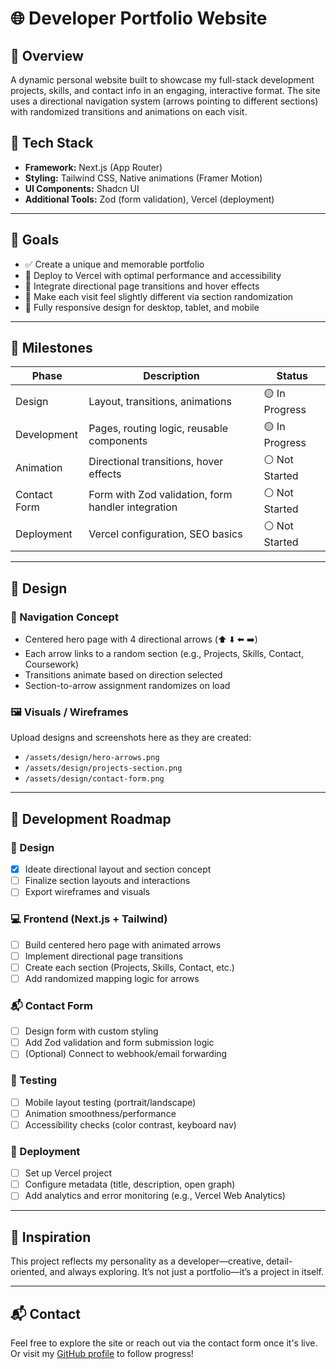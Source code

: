 # 🌐 Developer Portfolio Website

## 📌 Overview

A dynamic personal website built to showcase my full-stack development projects, skills, and contact info in an engaging, interactive format. The site uses a directional navigation system (arrows pointing to different sections) with randomized transitions and animations on each visit.

## 🧪 Tech Stack

- **Framework:** Next.js (App Router)
- **Styling:** Tailwind CSS, Native animations (Framer Motion)
- **UI Components:** Shadcn UI
- **Additional Tools:** Zod (form validation), Vercel (deployment)

---

## 🎯 Goals

- ✅ Create a unique and memorable portfolio
- 🚀 Deploy to Vercel with optimal performance and accessibility
- 🎨 Integrate directional page transitions and hover effects
- 🧭 Make each visit feel slightly different via section randomization
- 📱 Fully responsive design for desktop, tablet, and mobile

---

## 🧱 Milestones

| Phase        | Description                                        | Status         |
| ------------ | -------------------------------------------------- | -------------- |
| Design       | Layout, transitions, animations                    | 🟡 In Progress |
| Development  | Pages, routing logic, reusable components          | 🟡 In Progress |
| Animation    | Directional transitions, hover effects             | ⚪ Not Started |
| Contact Form | Form with Zod validation, form handler integration | ⚪ Not Started |
| Deployment   | Vercel configuration, SEO basics                   | ⚪ Not Started |

---

## 🎨 Design

### 🔄 Navigation Concept

- Centered hero page with 4 directional arrows (⬆️ ⬇️ ⬅️ ➡️)
- Each arrow links to a random section (e.g., Projects, Skills, Contact, Coursework)
- Transitions animate based on direction selected
- Section-to-arrow assignment randomizes on load

### 🖼️ Visuals / Wireframes

Upload designs and screenshots here as they are created:

- `/assets/design/hero-arrows.png`
- `/assets/design/projects-section.png`
- `/assets/design/contact-form.png`

---

## 🚧 Development Roadmap

### 🎨 Design

- [x] Ideate directional layout and section concept
- [ ] Finalize section layouts and interactions
- [ ] Export wireframes and visuals

### 💻 Frontend (Next.js + Tailwind)

- [ ] Build centered hero page with animated arrows
- [ ] Implement directional page transitions
- [ ] Create each section (Projects, Skills, Contact, etc.)
- [ ] Add randomized mapping logic for arrows

### 📬 Contact Form

- [ ] Design form with custom styling
- [ ] Add Zod validation and form submission logic
- [ ] (Optional) Connect to webhook/email forwarding

### 🧪 Testing

- [ ] Mobile layout testing (portrait/landscape)
- [ ] Animation smoothness/performance
- [ ] Accessibility checks (color contrast, keyboard nav)

### 🚀 Deployment

- [ ] Set up Vercel project
- [ ] Configure metadata (title, description, open graph)
- [ ] Add analytics and error monitoring (e.g., Vercel Web Analytics)

---

## 🧠 Inspiration

This project reflects my personality as a developer—creative, detail-oriented, and always exploring. It’s not just a portfolio—it’s a project in itself.

---

## 📬 Contact

Feel free to explore the site or reach out via the contact form once it's live.  
Or visit my [GitHub profile](https://github.com/tyreesamurai) to follow progress!
